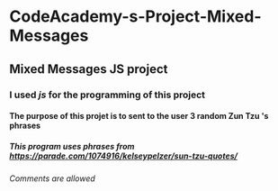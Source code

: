 # CodeAcademy-s-Project-Mixed-Messages

## Mixed Messages JS project ##

### I used *js* for the programming of this project ###
#### The purpose of this projet is to sent to the user 3 random **Zun Tzu** 's phrases ####


##### This program uses phrases from **https://parade.com/1074916/kelseypelzer/sun-tzu-quotes/** #####

###### Comments are allowed ######

